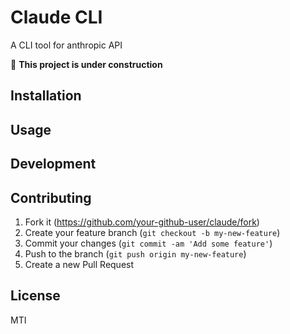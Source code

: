 # Claude CLI

A CLI tool for anthropic API

:construction: **This project is under construction**

## Installation

## Usage

## Development

## Contributing

1. Fork it (<https://github.com/your-github-user/claude/fork>)
2. Create your feature branch (`git checkout -b my-new-feature`)
3. Commit your changes (`git commit -am 'Add some feature'`)
4. Push to the branch (`git push origin my-new-feature`)
5. Create a new Pull Request

## License

MTI

